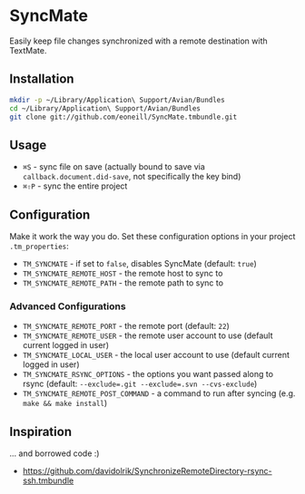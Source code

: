 # SyncMate

Easily keep file changes synchronized with a remote destination with TextMate.

## Installation

```sh
mkdir -p ~/Library/Application\ Support/Avian/Bundles
cd ~/Library/Application\ Support/Avian/Bundles
git clone git://github.com/eoneill/SyncMate.tmbundle.git
```

## Usage

* `⌘S` - sync file on save (actually bound to save via `callback.document.did-save`, not specifically the key bind)
* `⌘⇧P` - sync the entire project

## Configuration

Make it work the way you do. Set these configuration options in your project `.tm_properties`:

* `TM_SYNCMATE` - if set to `false`, disables SyncMate (default: `true`)
* `TM_SYNCMATE_REMOTE_HOST` - the remote host to sync to
* `TM_SYNCMATE_REMOTE_PATH` - the remote path to sync to

### Advanced Configurations

* `TM_SYNCMATE_REMOTE_PORT` - the remote port (default: `22`)
* `TM_SYNCMATE_REMOTE_USER` - the remote user account to use (default current logged in user)
* `TM_SYNCMATE_LOCAL_USER` - the local user account to use (default current logged in user)
* `TM_SYNCMATE_RSYNC_OPTIONS` - the options you want passed along to rsync (default: `--exclude=.git --exclude=.svn --cvs-exclude`)
* `TM_SYNCMATE_REMOTE_POST_COMMAND` - a command to run after syncing (e.g. `make && make install`)

## Inspiration

... and borrowed code :)

* https://github.com/davidolrik/SynchronizeRemoteDirectory-rsync-ssh.tmbundle
